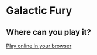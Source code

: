 # Galactic Fury

## Where can you play it?

[Play online in your browser](https://play.unity.com/en/games/d3a67b14-6d99-4226-b830-3ed4d8612a96/webgl-builds)